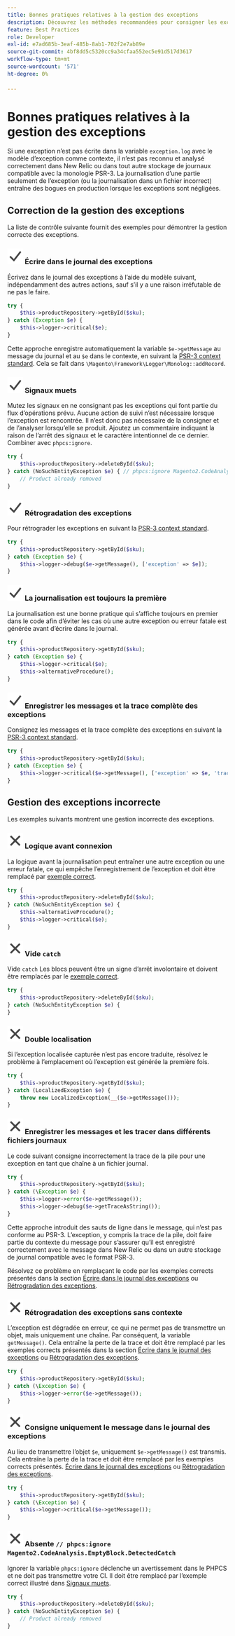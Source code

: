 ```yaml
---
title: Bonnes pratiques relatives à la gestion des exceptions
description: Découvrez les méthodes recommandées pour consigner les exceptions lors du développement de projets Adobe Commerce.
feature: Best Practices
role: Developer
exl-id: e7ad685b-3eaf-485b-8ab1-702f2e7ab89e
source-git-commit: 4bf8dd5c5320cc9a34cfaa552ec5e91d517d3617
workflow-type: tm+mt
source-wordcount: '571'
ht-degree: 0%

---
```


# Bonnes pratiques relatives à la gestion des exceptions

Si une exception n’est pas écrite dans la variable `exception.log` avec le modèle d’exception comme contexte, il n’est pas reconnu et analysé correctement dans New Relic ou dans tout autre stockage de journaux compatible avec la monologie PSR-3. La journalisation d’une partie seulement de l’exception (ou la journalisation dans un fichier incorrect) entraîne des bogues en production lorsque les exceptions sont négligées.

## Correction de la gestion des exceptions

La liste de contrôle suivante fournit des exemples pour démontrer la gestion correcte des exceptions.

### ![correct](../../../assets/yes.svg) Écrire dans le journal des exceptions

Écrivez dans le journal des exceptions à l’aide du modèle suivant, indépendamment des autres actions, sauf s’il y a une raison irréfutable de ne pas le faire.

```php
try {
    $this->productRepository->getById($sku);
} catch (Exception $e) {
    $this->logger->critical($e);
}
```

Cette approche enregistre automatiquement la variable `$e->getMessage` au message du journal et au `$e` dans le contexte, en suivant la [PSR-3 context standard](https://www.php-fig.org/psr/psr-3/#13-context). Cela se fait dans `\Magento\Framework\Logger\Monolog::addRecord`.

### ![correct](../../../assets/yes.svg) Signaux muets

Mutez les signaux en ne consignant pas les exceptions qui font partie du flux d’opérations prévu. Aucune action de suivi n’est nécessaire lorsque l’exception est rencontrée. Il n’est donc pas nécessaire de la consigner et de l’analyser lorsqu’elle se produit. Ajoutez un commentaire indiquant la raison de l’arrêt des signaux et le caractère intentionnel de ce dernier. Combiner avec `phpcs:ignore`.

```php
try {
    $this->productRepository->deleteById($sku);
} catch (NoSuchEntityException $e) { // phpcs:ignore Magento2.CodeAnalysis.EmptyBlock.DetectedCatch
    // Product already removed
}
```

### ![correct](../../../assets/yes.svg) Rétrogradation des exceptions

Pour rétrograder les exceptions en suivant la [PSR-3 context standard](https://www.php-fig.org/psr/psr-3/#13-context).

```php
try {
    $this->productRepository->getById($sku);
} catch (Exception $e) {
    $this->logger->debug($e->getMessage(), ['exception' => $e]);
}
```

### ![correct](../../../assets/yes.svg) La journalisation est toujours la première

La journalisation est une bonne pratique qui s’affiche toujours en premier dans le code afin d’éviter les cas où une autre exception ou erreur fatale est générée avant d’écrire dans le journal.

```php
try {
    $this->productRepository->getById($sku);
} catch (Exception $e) {
    $this->logger->critical($e);
    $this->alternativeProcedure();
}
```

### ![correct](../../../assets/yes.svg) Enregistrer les messages et la trace complète des exceptions

Consignez les messages et la trace complète des exceptions en suivant la [PSR-3 context standard](https://www.php-fig.org/psr/psr-3/#13-context).

```php
try {
    $this->productRepository->getById($sku);
} catch (Exception $e) {
    $this->logger->critical($e->getMessage(), ['exception' => $e, 'trace' => $e->getTrace()]);
}
```

## Gestion des exceptions incorrecte

Les exemples suivants montrent une gestion incorrecte des exceptions.

### ![incorrect](../../../assets/no.svg) Logique avant connexion

La logique avant la journalisation peut entraîner une autre exception ou une erreur fatale, ce qui empêche l’enregistrement de l’exception et doit être remplacé par [exemple correct](#logging-always-comes-first).

```php
try {
    $this->productRepository->deleteById($sku);
} catch (NoSuchEntityException $e) {
    $this->alternativeProcedure();
    $this->logger->critical($e);
}
```

### ![incorrect](../../../assets/no.svg) Vide `catch`

Vide `catch` Les blocs peuvent être un signe d’arrêt involontaire et doivent être remplacés par le [exemple correct](#mute-signals).

```php
try {
    $this->productRepository->deleteById($sku);
} catch (NoSuchEntityException $e) {
}
```

### ![incorrect](../../../assets/no.svg) Double localisation

Si l’exception localisée capturée n’est pas encore traduite, résolvez le problème à l’emplacement où l’exception est générée la première fois.

```php
try {
    $this->productRepository->getById($sku);
} catch (LocalizedException $e) {
    throw new LocalizedException(__($e->getMessage()));
}
```

### ![incorrect](../../../assets/no.svg) Enregistrer les messages et les tracer dans différents fichiers journaux

Le code suivant consigne incorrectement la trace de la pile pour une exception en tant que chaîne à un fichier journal.

```php
try {
    $this->productRepository->getById($sku);
} catch (\Exception $e) {
    $this->logger->error($e->getMessage());
    $this->logger->debug($e->getTraceAsString());
}
```

Cette approche introduit des sauts de ligne dans le message, qui n’est pas conforme au PSR-3. L’exception, y compris la trace de la pile, doit faire partie du contexte du message pour s’assurer qu’il est enregistré correctement avec le message dans New Relic ou dans un autre stockage de journal compatible avec le format PSR-3.

Résolvez ce problème en remplaçant le code par les exemples corrects présentés dans la section [Écrire dans le journal des exceptions](#write-to-the-exception-log) ou [Rétrogradation des exceptions](#downgrade-exceptions).

### ![incorrect](../../../assets/no.svg) Rétrogradation des exceptions sans contexte

L’exception est dégradée en erreur, ce qui ne permet pas de transmettre un objet, mais uniquement une chaîne. Par conséquent, la variable `getMessage()`. Cela entraîne la perte de la trace et doit être remplacé par les exemples corrects présentés dans la section [Écrire dans le journal des exceptions](#write-to-the-exception-log) ou [Rétrogradation des exceptions](#downgrade-exceptions).

```php
try {
    $this->productRepository->getById($sku);
} catch (\Exception $e) {
    $this->logger->error($e->getMessage());
}
```

### ![incorrect](../../../assets/no.svg) Consigne uniquement le message dans le journal des exceptions

Au lieu de transmettre l’objet `$e`, uniquement `$e->getMessage()` est transmis. Cela entraîne la perte de la trace et doit être remplacé par les exemples corrects présentés. [Écrire dans le journal des exceptions](#write-to-the-exception-log) ou [Rétrogradation des exceptions](#downgrade-exceptions).

```php
try {
    $this->productRepository->getById($sku);
} catch (\Exception $e) {
    $this->logger->critical($e->getMessage());
}
```

### ![incorrect](../../../assets/no.svg) Absente `// phpcs:ignore Magento2.CodeAnalysis.EmptyBlock.DetectedCatch`

Ignorer la variable `phpcs:ignore` déclenche un avertissement dans le PHPCS et ne doit pas transmettre votre CI. Il doit être remplacé par l’exemple correct illustré dans [Signaux muets](#mute-signals).

```php
try {
    $this->productRepository->deleteById($sku);
} catch (NoSuchEntityException $e) {
    // Product already removed
}
```
